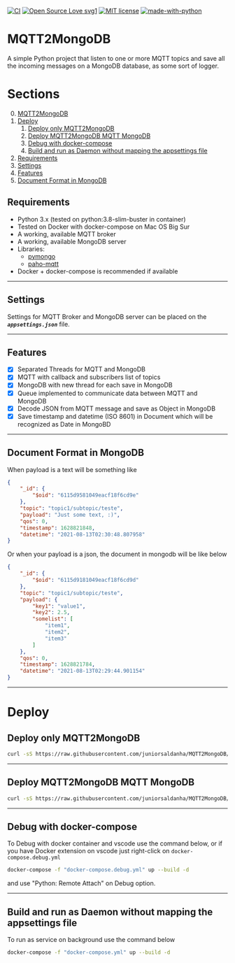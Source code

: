 [![CI](https://github.com/juniorsaldanha/MQTT2MongoDB/actions/workflows/main.yml/badge.svg?branch=master)](https://github.com/juniorsaldanha/MQTT2MongoDB/actions/workflows/main.yml)
[![Open Source Love svg1](https://badges.frapsoft.com/os/v1/open-source.svg?v=103)](https://github.com/juniorsaldanha) [![MIT license](https://img.shields.io/badge/License-MIT-blue.svg)](https://lbesson.mit-license.org/) [![made-with-python](https://img.shields.io/badge/Made%20with-Python-1f425f.svg)](https://www.python.org/)

# MQTT2MongoDB

A simple Python project that listen to one or more MQTT topics and save all the incoming messages on a MongoDB database, as some sort of logger.

# Sections
0. [MQTT2MongoDB](#mqtt2mongodb)
1. [Deploy](#deploy)
    1. [Deploy only MQTT2MongoDB](#deploy-only-mqtt2mongodb)
    2. [Deploy MQTT2MongoDB MQTT MongoDB](#deploy-mqtt2mongodb-mqtt-mongodb)
    3. [Debug with docker-compose](#debug-with-docker-compose)
    4. [Build and run as Daemon without mapping the appsettings file](#build-and-run-as-daemon-without-mapping-the-appsettings-file)
2. [Requirements](#requirements)
3. [Settings](#settings)
4. [Features](#features)
5. [Document Format in MongoDB](#document-format-in-mongodb)

## Requirements
- Python 3.x (tested on python:3.8-slim-buster in container)
- Tested on Docker with docker-compose on Mac OS Big Sur
- A working, available MQTT broker
- A working, available MongoDB server
- Libraries:
    * [pymongo](https://pypi.org/project/pymongo/)
    * [paho-mqtt](https://pypi.org/project/paho-mqtt/)
- Docker + docker-compose is recommended if available

----

## Settings
Settings for MQTT Broker and MongoDB server can be placed on the ***```appsettings.json```*** file.

----

## Features
- [x] Separated Threads for MQTT and MongoDB
- [x] MQTT with callback and subscribers list of topics
- [x] MongoDB with new thread for each save in MongoDB
- [x] Queue implemented to communicate data between MQTT and MongoDB
- [x] Decode JSON from MQTT message and save as Object in MongoDB
- [x] Save timestamp and datetime (ISO 8601) in Document which will be recognized as Date in MongoBD

---

## Document Format in MongoDB
When payload is a text will be something like
```json
{
    "_id": {
        "$oid": "6115d9581049eacf18f6cd9e"
    },
    "topic": "topic1/subtopic/teste",
    "payload": "Just some text, :)",
    "qos": 0,
    "timestamp": 1628821848,
    "datetime": "2021-08-13T02:30:48.807958"
}
```
Or when your payload is a json, the document in mongodb will be like below
```json
{
    "_id": {
        "$oid": "6115d9181049eacf18f6cd9d"
    },
    "topic": "topic1/subtopic/teste",
    "payload": {
        "key1": "value1",
        "key2": 2.5,
        "somelist": [
            "item1",
            "item2",
            "item3"
        ]
    },
    "qos": 0,
    "timestamp": 1628821784,
    "datetime": "2021-08-13T02:29:44.901154"
}
```
----
# Deploy
## Deploy only MQTT2MongoDB

```bash
curl -sS https://raw.githubusercontent.com/juniorsaldanha/MQTT2MongoDB/master/deploy.sh | bash -s only-mqtt2mongodb
```

---
## Deploy MQTT2MongoDB MQTT MongoDB
```bash
curl -sS https://raw.githubusercontent.com/juniorsaldanha/MQTT2MongoDB/master/deploy.sh | bash -s full
```

---
## Debug with docker-compose
To Debug with docker container and vscode use the command below, or if you have Docker extension on vscode just right-click on `docker-compose.debug.yml`
```bash
docker-compose -f "docker-compose.debug.yml" up --build -d
```
and use "Python: Remote Attach" on Debug option.

---

## Build and run as Daemon without mapping the appsettings file
To run as service on background use the command below
```bash
docker-compose -f "docker-compose.yml" up --build -d
```

